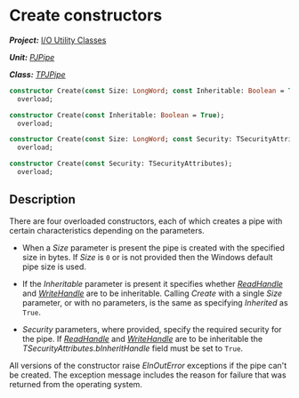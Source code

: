 # Create constructors

***Project:*** [I/O Utility Classes](../API.md)

***Unit:*** [_PJPipe_](./PJPipe.md)

***Class:*** [_TPJPipe_](./TPJPipe.md)

```pascal
constructor Create(const Size: LongWord; const Inheritable: Boolean = True);
  overload;

constructor Create(const Inheritable: Boolean = True);
  overload;

constructor Create(const Size: LongWord; const Security: TSecurityAttributes);
  overload;

constructor Create(const Security: TSecurityAttributes);
  overload;
```

## Description

There are four overloaded constructors, each of which creates a pipe with certain characteristics depending on the parameters.

* When a _Size_ parameter is present the pipe is created with the specified size in bytes. If _Size_ is `0` or is not provided then the Windows default pipe size is used.

* If the _Inheritable_ parameter is present it specifies whether [_ReadHandle_](./TPJPipe-ReadHandle.md) and [_WriteHandle_](./TPJPipe-WriteHandle.md) are to be inheritable. Calling _Create_ with a single _Size_ parameter, or with no parameters, is the same as specifying _Inherited_ as `True`.

* _Security_ parameters, where provided, specify the required security for the pipe. If [_ReadHandle_](./TPJPipe-ReadHandle.md) and [_WriteHandle_](./TPJPipe-WriteHandle.md) are to be inheritable the _TSecurityAttributes.bInheritHandle_ field must be set to `True`.

All versions of the constructor raise _EInOutError_ exceptions if the pipe can't be created. The exception message includes the reason for failure that was returned from the operating system.
